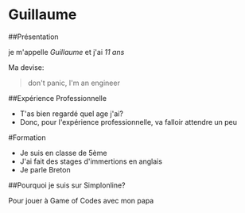# Guillaume


##Présentation

je m'appelle _Guillaume_ et j'ai *11 ans*

Ma devise: 

> don't panic, I'm an engineer

##Expérience Professionnelle

* T'as bien regardé quel age j'ai?
* Donc, pour l'expérience professionnelle, va falloir attendre un peu

#Formation

* Je suis en classe de 5ème
* J'ai fait des stages d'immertions en anglais
* Je parle Breton

##Pourquoi je suis sur Simplonline?

Pour jouer à Game of Codes avec mon papa

